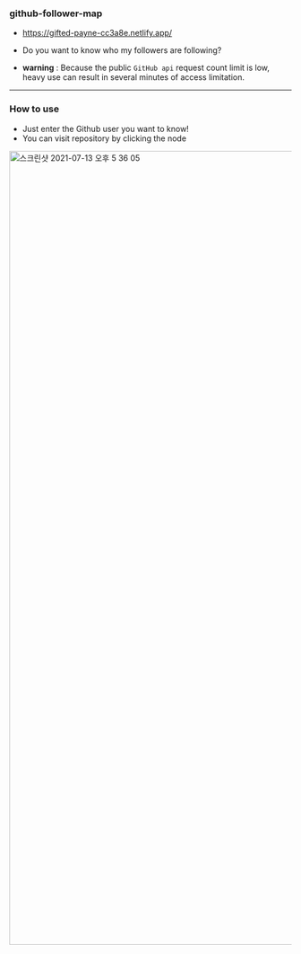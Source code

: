 ### github-follower-map

- https://gifted-payne-cc3a8e.netlify.app/

- Do you want to know who my followers are following?

- **warning** : Because the public `GitHub api` request count limit is low, heavy use can result in several minutes of access limitation.

<hr/>

### How to use

- Just enter the Github user you want to know!
- You can visit repository by clicking the node

<img width="1414" alt="스크린샷 2021-07-13 오후 5 36 05" src="https://user-images.githubusercontent.com/71018111/125419673-aa65aa7f-1a35-416d-b648-c427f1536cd4.png">
